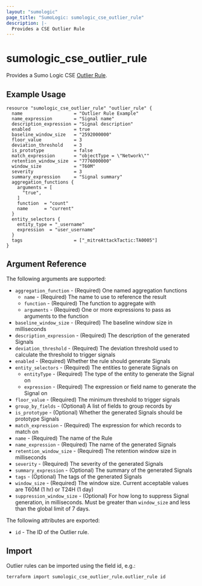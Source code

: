 ```yaml
---
layout: "sumologic"
page_title: "SumoLogic: sumologic_cse_outlier_rule"
description: |-
  Provides a CSE Outlier Rule
---
```


# sumologic_cse_outlier_rule
Provides a Sumo Logic CSE [Outlier Rule](https://help.sumologic.com/docs/cse/rules/write-outlier-rule/).

## Example Usage
```hcl
resource "sumologic_cse_outlier_rule" "outlier_rule" {
  name                   = "Outlier Rule Example"
  name_expression        = "Signal name"
  description_expression = "Signal description"
  enabled                = true
  baseline_window_size   = "2592000000"
  floor_value            = 3
  deviation_threshold    = 3
  is_prototype           = false
  match_expression       = "objectType = \"Network\""
  retention_window_size  = "7776000000"
  window_size            = "T60M"
  severity               = 3
  summary_expression     = "Signal summary"
  aggregation_functions {
    arguments = [
      "true",
    ]
    function  = "count"
    name      = "current"
  }
  entity_selectors {
    entity_type = "_username"
    expression  = "user_username"
  }
  tags                   = ["_mitreAttackTactic:TA0005"]
}
```
## Argument Reference

The following arguments are supported:

- `aggregation_function` - (Required) One named aggregation functions
  + `name` - (Required) The name to use to reference the result
  + `function` - (Required) The function to aggregate with
  + `arguments` - (Required) One or more expressions to pass as arguments to the function
- `baseline_window_size` - (Required) The baseline window size in milliseconds
- `description_expression` - (Required) The description of the generated Signals
- `deviation_threshold` - (Required) The deviation threshold used to calculate the threshold to trigger signals
- `enabled` - (Required) Whether the rule should generate Signals
- `entity_selectors` - (Required) The entities to generate Signals on
  + `entityType` - (Required) The type of the entity to generate the Signal on
  + `expression` - (Required) The expression or field name to generate the Signal on
- `floor_value` - (Required) The minimum threshold to trigger signals
- `group_by_fields` - (Optional) A list of fields to group records by
- `is_prototype` - (Optional) Whether the generated Signals should be prototype Signals
- `match_expression` - (Required) The expression for which records to match on
- `name` - (Required) The name of the Rule
- `name_expression` - (Required) The name of the generated Signals
- `retention_window_size` - (Required) The retention window size in milliseconds
- `severity` - (Required) The severity of the generated Signals
- `summary_expression` - (Optional) The summary of the generated Signals
- `tags` - (Optional) The tags of the generated Signals
- `window_size` - (Required) The window size. Current acceptable values are T60M (1 hr) or  T24H (1 day)
- `suppression_window_size` - (Optional) For how long to suppress Signal generation, in milliseconds. Must be greater than `window_size` and less than the global limit of 7 days.

The following attributes are exported:

- `id` - The ID of the Outlier rule.

## Import

Outlier rules can be imported using the field id, e.g.:
```hcl
terraform import sumologic_cse_outlier_rule.outlier_rule id
```